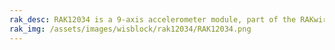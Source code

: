 ```yaml
---
rak_desc: RAK12034 is a 9-axis accelerometer module, part of the RAKwireless WisBlock Sensor series. It is based on BMX160 Bosch Sensor, which is a highly integrated low-power 9-axis sensor providing precise acceleration, angular rate, and geomagnetic measurement in each spatial direction.
rak_img: /assets/images/wisblock/rak12034/RAK12034.png
---
```

<rk-redirect to="/Product-Categories/WisBlock/RAK12034/Overview/" />